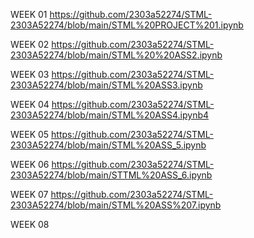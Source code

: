 WEEK 01
https://github.com/2303a52274/STML-2303A52274/blob/main/STML%20PROJECT%201.ipynb

WEEK 02
https://github.com/2303a52274/STML-2303A52274/blob/main/STML%20%20ASS2.ipynb

WEEK 03
https://github.com/2303a52274/STML-2303A52274/blob/main/STML%20ASS3.ipynb

WEEK 04
https://github.com/2303a52274/STML-2303A52274/blob/main/STML%20ASS4.ipynb4

WEEK 05
https://github.com/2303a52274/STML-2303A52274/blob/main/STML%20ASS_5.ipynb

WEEK 06
https://github.com/2303a52274/STML-2303A52274/blob/main/STTML%20ASS_6.ipynb

WEEK 07
https://github.com/2303a52274/STML-2303A52274/blob/main/STML%20ASS%207.ipynb

WEEK 08
